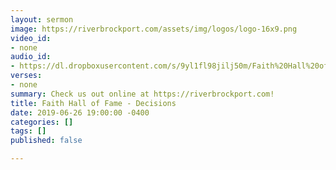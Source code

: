 ```yaml
---
layout: sermon
image: https://riverbrockport.com/assets/img/logos/logo-16x9.png
video_id:
- none
audio_id:
- https://dl.dropboxusercontent.com/s/9yl1fl98jilj50m/Faith%20Hall%20of%20Fame%20-%20Decisions.mp3?dl=0
verses:
- none
summary: Check us out online at https://riverbrockport.com!
title: Faith Hall of Fame - Decisions
date: 2019-06-26 19:00:00 -0400
categories: []
tags: []
published: false

---
```

